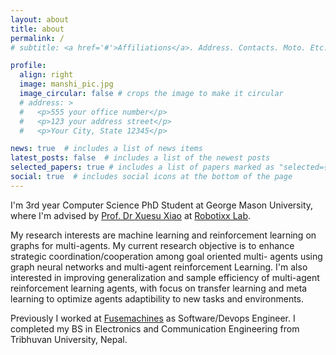 ```yaml
---
layout: about
title: about
permalink: /
# subtitle: <a href='#'>Affiliations</a>. Address. Contacts. Moto. Etc.

profile:
  align: right
  image: manshi_pic.jpg
  image_circular: false # crops the image to make it circular 
  # address: >
  #   <p>555 your office number</p>
  #   <p>123 your address street</p>
  #   <p>Your City, State 12345</p>

news: true  # includes a list of news items
latest_posts: false  # includes a list of the newest posts
selected_papers: true # includes a list of papers marked as "selected={true}"
social: true  # includes social icons at the bottom of the page
---
```

<!-- 
Write your biography here. Tell the world about yourself. Link to your favorite [subreddit](http://reddit.com). You can put a picture in, too. The code is already in, just name your picture `prof_pic.jpg` and put it in the `img/` folder.

Put your address / P.O. box / other info right below your picture. You can also disable any of these elements by editing `profile` property of the YAML header of your `_pages/about.md`. Edit `_bibliography/papers.bib` and Jekyll will render your [publications page](/al-folio/publications/) automatically.

Link to your social media connections, too. This theme is set up to use [Font Awesome icons](http://fortawesome.github.io/Font-Awesome/) and [Academicons](https://jpswalsh.github.io/academicons/), like the ones below. Add your Facebook, Twitter, LinkedIn, Google Scholar, or just disable all of them. -->

I'm 3rd year Computer Science PhD Student at George Mason University, where I'm advised by [Prof. Dr Xuesu Xiao](https://cs.gmu.edu/~xiao/) at [Robotixx Lab](https://cs.gmu.edu/~xiao/RobotiXX/lab.html). 

My research interests are machine learning and reinforcement learning on graphs for multi-agents. My current research objective is to enhance strategic coordination/cooperation among goal oriented multi- agents using graph neural networks and multi-agent reinforcement Learning. I'm also interested in improving generalization and sample efficiency of multi-agent reinforcement learning agents, with focus on transfer learning and meta learning to optimize agents adaptibility to new tasks and environments.   

Previously I worked at [Fusemachines](https://fusemachines.com/) as Software/Devops Engineer. I completed my BS in Electronics and Communication Engineering from Tribhuvan University, Nepal.


 
